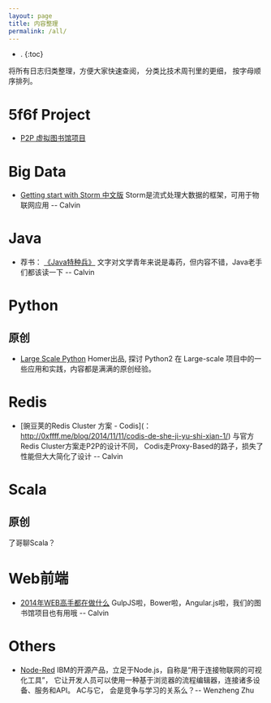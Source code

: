 ```yaml
---
layout: page
title: 内容整理
permalink: /all/
---
```


- .
{:toc}

将所有日志归类整理，方便大家快速查阅， 分类比技术周刊里的更细， 按字母顺序排列。

# 5f6f Project

* [P2P 虚拟图书馆项目](http://f5f6.github.io/2015/01/11/booklib-1.html)

# Big Data

* [Getting start with Storm 中文版](http://ifeve.com/getting-started-with-stom-index/) Storm是流式处理大数据的框架，可用于物联网应用 -- Calvin


# Java

* 荐书： [《Java特种兵》](http://book.douban.com/subject/25959139/) 文字对文学青年来说是毒药，但内容不错，Java老手们都该读一下 -- Calvin


# Python

## 原创
* [Large Scale Python](http://aclisp.github.io/jekyll/update/2014/12/29/large-scale-python-1.html)  Homer出品, 探讨 Python2 在 Large-scale 项目中的一些应用和实践，内容都是满满的原创经验。

# Redis

* [豌豆荚的Redis Cluster 方案 - Codis](： http://0xffff.me/blog/2014/11/11/codis-de-she-ji-yu-shi-xian-1/) 与官方Redis Cluster方案走P2P的设计不同， Codis走Proxy-Based的路子，损失了性能但大大简化了设计 -- Calvin

# Scala

## 原创

了哥聊Scala？

# Web前端

* [2014年WEB高手都在做什么](http://yafeilee.me/blogs/54995f3a6c69342f6d100000) GulpJS啦，Bower啦，Angular.js啦，我们的图书馆项目也有用哦  -- Calvin

# Others

* [Node-Red](http://nodered.org/)  IBM的开源产品，立足于Node.js，自称是“用于连接物联网的可视化工具”， 它让开发人员可以使用一种基于浏览器的流程编辑器，连接诸多设备、服务和API。 AC与它， 会是竞争与学习的关系么？-- Wenzheng Zhu

